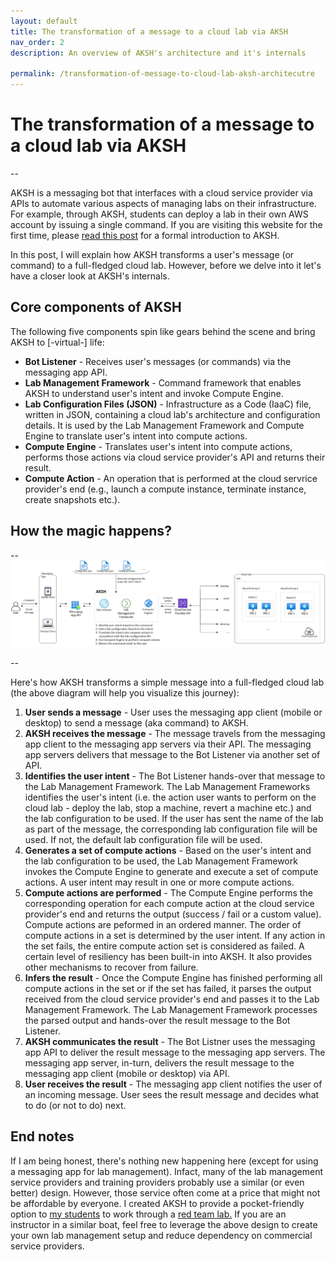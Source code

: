 ```yaml
---
layout: default
title: The transformation of a message to a cloud lab via AKSH
nav_order: 2
description: An overview of AKSH's architecture and it's internals

permalink: /transformation-of-message-to-cloud-lab-aksh-architecutre
---
```

# The transformation of a message to a cloud lab via AKSH

-- 


AKSH is a messaging bot that interfaces with a cloud service provider via APIs to automate various aspects of managing labs on their infrastructure. For example, through AKSH, students can deploy a lab in their own AWS account by issuing a single command. If you are visiting this website for the first time, please [read this post](https://aksh.one/#hello-world---love-aksh) for a formal introduction to AKSH.

In this post, I will explain how AKSH transforms a user's message (or command) to a full-fledged cloud lab. However, before we delve into it let's have a closer look at AKSH's internals.

## Core components of AKSH

The following five components spin like gears behind the scene and bring AKSH to [-virtual-] life:
 
 - **Bot Listener** - Receives user's messages (or commands) via the messaging app API.
 - **Lab Management Framework** - Command framework that enables AKSH to understand user's intent and invoke Compute Engine.
 - **Lab Configuration Files (JSON)** - Infrastructure as a Code (IaaC) file, written in JSON, containing a cloud lab's architecture and configuration details. It is used by the Lab Management Framework and Compute Engine to translate user's intent into compute actions.
 - **Compute Engine** - Translates user's intent into compute actions, performs those actions via cloud service provider's API and returns their result.
 - **Compute Action** - An operation that is performed at the cloud servrice provider's end (e.g., launch a compute instance, terminate instance, create snapshots etc.).   

## How the magic happens? 
-- 
![AKSH Architecture](/images/AKSH-Arch.jpg "AKSH Architecture")

--

Here's how AKSH transforms a simple message into a full-fledged cloud lab (the above diagram will help you visualize this journey):
 1. **User sends a message** - User uses the messaging app client (mobile or desktop) to send a message (aka command) to AKSH.
 2. **AKSH receives the message** - The message travels from the messaging app client to the messaging app servers via their API. The messaging app servers delivers that message to the Bot Listener via another set of API.
 3. **Identifies the user intent** - The Bot Listener hands-over that message to the Lab Management Framework. The Lab Management Frameworks identifies the user's intent (i.e. the action user wants to perform on the cloud lab - deploy the lab, stop a machine, revert a machine etc.) and the lab configuration to be used. If the user has sent the name of the lab as part of the message, the corresponding lab configuration file will be used. If not, the default lab configuration file will be used. 
 4. **Generates a set of compute actions** - Based on the user's intent and the lab configuration to be used, the Lab Management Framework invokes the Compute Engine to generate and execute a set of compute actions. A user intent may result in one or more compute actions.
 5. **Compute actions are performed** - The Compute Engine performs the corresponding operation for each compute action at the cloud service provider's end and returns the output (success / fail or a custom value). Compute actions are peformed in an ordered manner. The order of compute actions in a set is determined by the user intent. If any action in the set fails, the entire compute action set is considered as failed. A certain level of resiliency has been built-in into AKSH. It also provides other mechanisms to recover from failure. 
 6. **Infers the result** - Once the Compute Engine has finished performing all compute actions in the set or if the set has failed, it parses the output received from the cloud service provider's end and passes it to the Lab Management Framework. The Lab Management Framework processes the parsed output and hands-over the result message to the Bot Listener.
 7.  **AKSH communicates the result** - The Bot Listner uses the messaging app API to deliver the result message to the messaging app servers. The messaging app server, in-turn, delivers the result message to the messaging app client (mobile or desktop) via API.
 8.  **User receives the result** - The messaging app client notifies the user of an incoming message. User sees the result message and decides what to do (or not to do) next.

## End notes

If I am being honest, there's nothing new happening here (except for using a messaging app for lab management). Infact, many of the lab management service providers and training providers probably use a similar (or even better) design. However, those service often come at a price that might not be affordable by everyone. I created AKSH to provide a pocket-friendly option to [my students](https://courses.yaksas.in) to work through a [red team lab.](https://adversaryemulation.com) If you are an instructor in a similar boat, feel free to leverage the above design to create your own lab management setup and reduce dependency on commercial service providers.
